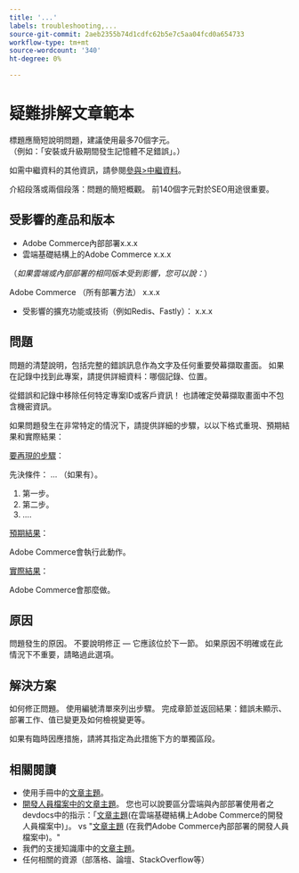 ```yaml
---
title: '...'
labels: troubleshooting,...
source-git-commit: 2aeb2355b74d1cdfc62b5e7c5aa04fcd0a654733
workflow-type: tm+mt
source-wordcount: '340'
ht-degree: 0%

---
```



# 疑難排解文章範本

標題應簡短說明問題，建議使用最多70個字元。<br/>
（例如：「安裝或升級期間發生記憶體不足錯誤」。）

如需中繼資料的其他資訊，請參閱[參與>中繼資料](../../CONTRIBUTING.md#metadata)。

介紹段落或兩個段落：問題的簡短概觀。 前140個字元對於SEO用途很重要。

## 受影響的產品和版本

* Adobe Commerce內部部署x.x.x
* 雲端基礎結構上的Adobe Commerce x.x.x

（*如果雲端或內部部署的相同版本受到影響，您可以說：*）

Adobe Commerce （所有部署方法） x.x.x

* 受影響的擴充功能或技術（例如Redis、Fastly）： x.x.x

## 問題

問題的清楚說明，包括完整的錯誤訊息作為文字及任何重要熒幕擷取畫面。
如果在記錄中找到此專案，請提供詳細資料：哪個記錄、位置。

從錯誤和記錄中移除任何特定專案ID或客戶資訊！ 也請確定熒幕擷取畫面中不包含機密資訊。

如果問題發生在非常特定的情況下，請提供詳細的步驟，以以下格式重現、預期結果和實際結果：

<u>要再現的步驟</u>：

先決條件： ... （如果有）。

1. 第一步。
1. 第二步。
1. ....

<u>預期結果</u>：

Adobe Commerce會執行此動作。

<u>實際結果</u>：

Adobe Commerce會那麼做。

## 原因

問題發生的原因。 不要說明修正 — 它應該位於下一節。 如果原因不明確或在此情況下不重要，請略過此選項。

## 解決方案

如何修正問題。 使用編號清單來列出步驟。
完成章節並返回結果：錯誤未顯示、部署工作、值已變更及如何檢視變更等。

如果有臨時因應措施，請將其指定為此措施下方的單獨區段。

## 相關閱讀

* 使用手冊中的[文章主題](https://experienceleague.adobe.com/en/docs/commerce-admin/user-guides/home)。
* [開發人員檔案中的文章主題](https://developer.adobe.com/commerce/docs/)。 您也可以說要區分雲端與內部部署使用者之devdocs中的指示：「[文章主題](https://developer.adobe.com/commerce/docs/)(在雲端基礎結構上Adobe Commerce的開發人員檔案中)」。 vs &quot;[文章主題](https://developer.adobe.com/commerce/docs/) (在我們Adobe Commerce內部部署的開發人員檔案中)。&quot;
* 我們的支援知識庫中的[文章主題](https://support.magento.com/hc/en-us)。
* 任何相關的資源（部落格、論壇、StackOverflow等）
